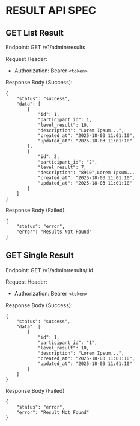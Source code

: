 # RESULT API SPEC

## GET List Result

Endpoint: GET /v1/admin/results

Request Header:

* Authorization: Bearer `<token>`

Response Body (Success):

```
{
	"status": "success",
	"data": [
		{
			"id": 1,
			"participant_id": 1,
			"level_result": 10,
			"description": "Lorem Ipsum...",
			"created_at": "2025-18-03 11:01:10",
			"updated_at": "2025-18-03 11:01:10"
		},
		{
			"id": 2,
			"participant_id": "2",
			"level_result": 7,
			"description": "8910",Lorem Ipsum...
			"created_at": "2025-18-03 11:01:10",
			"updated_at": "2025-18-03 11:01:10"
		}
	]
}
```

Response Body (Failed):

```
{
	"status": "error",
	"error": "Results Not Found"
}
```

## GET Single Result

Endpoint: GET /v1/admin/results/:id

Request Header:

* Authorization: Bearer `<token>`

Response Body (Success):

```
{
	"status": "success",
	"data": [
		{
			"id": 1,
			"participant_id": "1",
			"level_result": 10,
			"description": "Lorem Ipsum...",
			"created_at": "2025-18-03 11:01:10",
			"updated_at": "2025-18-03 11:01:10"
		}
	]
}
```

Response Body (Failed):

```
{
	"status": "error",
	"error": "Result Not Found"
}
```
